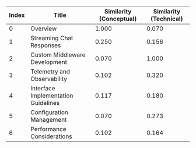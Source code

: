 | Index | Title | Similarity (Conceptual) | Similarity (Technical) |
|-------|-------|-------------------------|------------------------|
| 0 | Overview | 1.000 | 0.070 |
| 1 | Streaming Chat Responses | 0.250 | 0.156 |
| 2 | Custom Middleware Development | 0.070 | 1.000 |
| 3 | Telemetry and Observability | 0.102 | 0.320 |
| 4 | Interface Implementation Guidelines | 0.117 | 0.180 |
| 5 | Configuration Management | 0.070 | 0.273 |
| 6 | Performance Considerations | 0.102 | 0.164 |
